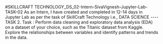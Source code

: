 #SKILLCRAFT TECHNOLOGY_DS_02-Intern-SivaVignesh-Jupyter-Lab-TASK-02
As an Intern, I have created and completed in 12-14 days in Jupyter Lab as per the task of SkillCraft Technology i.e., DATA SCIENCE ----TASK 2.
Task : Perform data cleaning and exploratory data analysis (EDA) on a dataset of your choice, such as the Titanic dataset from Kaggle. Explore the relationships between variables and identify patterns and trends in the data.





